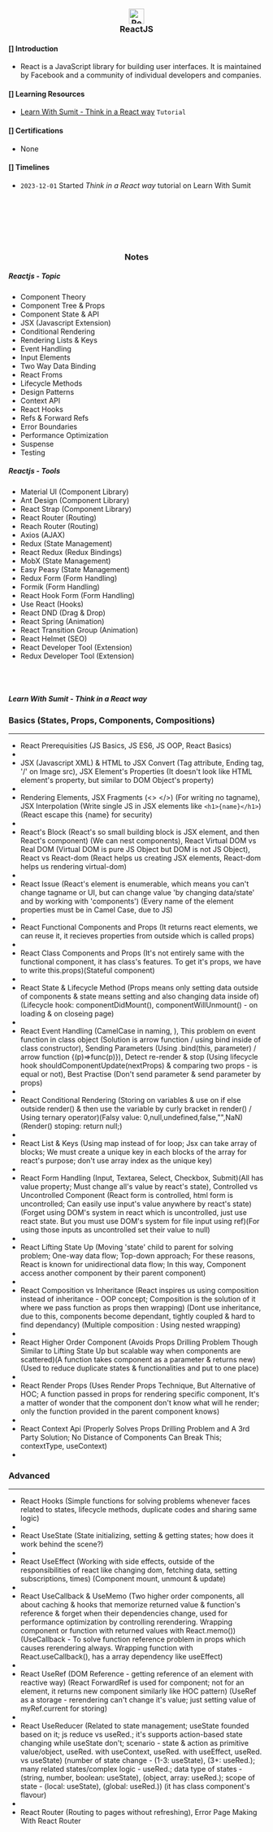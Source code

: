 <h3 align="center">
   <img src="https://cdn.iconscout.com/icon/free/png-512/react-1-282599.png" alt="ReactJS" width="30" height="30"/>
   <br/>
   <strong>ReactJS</strong>
</h3>

#### [] Introduction

- React is a JavaScript library for building user interfaces. It is maintained by Facebook and a community of individual developers and companies.

#### [] Learning Resources

- [Learn With Sumit - Think in a React way](https://www.youtube.com/playlist?list=PLHiZ4m8vCp9M6HVQv7a36cp8LKzyHIePr) `Tutorial`

#### [] Certifications

- None

#### [] Timelines

- `2023-12-01` Started _Think in a React way_ tutorial on Learn With Sumit

<br/>
<br/>
<br/>
<br/>
<br/>
<h3 align="center">Notes</h3>

##### Reactjs - Topic

- Component Theory
- Component Tree & Props
- Component State & API
- JSX (Javascript Extension)
- Conditional Rendering
- Rendering Lists & Keys
- Event Handling
- Input Elements
- Two Way Data Binding
- React Froms
- Lifecycle Methods
- Design Patterns
- Context API
- React Hooks
- Refs & Forward Refs
- Error Boundaries
- Performance Optimization
- Suspense
- Testing

##### Reactjs - Tools
- Material UI (Component Library)
- Ant Design (Component Library)
- React Strap (Component Library)
- React Router (Routing)
- Reach Router (Routing)
- Axios (AJAX)
- Redux (State Management)
- React Redux (Redux Bindings)
- MobX (State Management)
- Easy Peasy (State Management)
- Redux Form (Form Handling)
- Formik (Form Handling)
- React Hook Form (Form Handling)
- Use React (Hooks)
- React DND (Drag & Drop)
- React Spring (Animation)
- React Transition Group (Animation)
- React Helmet (SEO)
- React Developer Tool (Extension)
- Redux Developer Tool (Extension)

<br/>
<br/>

##### Learn With Sumit - Think in a React way

### Basics (States, Props, Components, Compositions)

---

- React Prerequisities (JS Basics, JS ES6, JS OOP, React Basics)
-
- JSX (Javascript XML) & HTML to JSX Convert (Tag attribute, Ending tag, '/' on Image src), JSX Element's Properties (It doesn't look like HTML element's property, but similar to DOM Object's property)
-
- Rendering Elements, JSX Fragments (<> </>) (For writing no tagname), JSX Interpolation (Write single JS in JSX elements like `<h1>{name}</h1>`) (React escape this {name} for security)
-
- React's Block (React's so small building block is JSX element, and then React's component) (We can nest components), React Virtual DOM vs Real DOM (Virtual DOM is pure JS Object but DOM is not JS Object), React vs React-dom (React helps us creating JSX elements, React-dom helps us rendering virtual-dom)
-
- React Issue (React's element is enumerable, which means you can't change tagname or UI, but can change value 'by changing data/state' and by working with 'components') (Every name of the element properties must be in Camel Case, due to JS)
-
- React Functional Components and Props (It returns react elements, we can reuse it, it recieves properties from outside which is called props)
-
- React Class Components and Props (It's not entirely same with the functional component, it has class's features. To get it's props, we have to write this.props)(Stateful component)
-
- React State & Lifecycle Method (Props means only setting data outside of components & state means setting and also changing data inside of)(Lifecycle hook: componentDidMount(), componentWillUnmount() - on loading & on closeing page)
-
- React Event Handling (CamelCase in naming, ), This problem on event function in class object (Solution is arrow function / using bind inside of class constructor), Sending Parameters (Using .bind(this, parameter) / arrow function {(p)=>func(p)}), Detect re-render & stop (Using lifecycle hook shouldComponentUpdate(nextProps) & comparing two props - is equal or not), Best Practise (Don't send parameter & send parameter by props)
-
- React Conditional Rendering (Storing on variables & use on if else outside render() & then use the variable by curly bracket in render() / Using ternary operator)(Falsy value: 0,null,undefined,false,"",NaN)(Render() stoping: return null;)
-
- React List & Keys (Using map instead of for loop; Jsx can take array of blocks; We must create a unique key in each blocks of the array for react's purpose; don't use array index as the unique key)
-
- React Form Handling (Input, Textarea, Select, Checkbox, Submit)(All has value property; Must change all's value by react's state), Controlled vs Uncontrolled Component (React form is controlled, html form is uncontrolled; Can easily use input's value anywhere by react's state)(Forget using DOM's system in react which is uncontrolled, just use react state. But you must use DOM's system for file input using ref)(For using those inputs as uncontrolled set their value to null)
-
- React Lifting State Up (Moving 'state' child to parent for solving problem; One-way data flow; Top-down approach; For these reasons, React is known for unidirectional data flow; In this way, Component access another component by their parent component)
-
- React Composition vs Inheritance (React inspires us using composition instead of inheritance - OOP concept; Composition is the solution of it where we pass function as props then wrapping) (Dont use inheritance, due to this, components become dependant, tightly coupled & hard to find dependancy) (Multiple composition : Using nested wrapping)
-
- React Higher Order Component (Avoids Props Drilling Problem Though Similar to Lifting State Up but scalable way when components are scattered)(A function takes component as a parameter & returns new)(Used to reduce duplicate states & functionalities and put to one place)
-
- React Render Props (Uses Render Props Technique, But Alternative of HOC; A function passed in props for rendering specific component, It's a matter of wonder that the component don't know what will he render; only the function provided in the parent component knows)
-
- React Context Api (Properly Solves Props Drilling Problem and A 3rd Party Solution; No Distance of Components Can Break This; contextType, useContext)
-

### Advanced

---

- React Hooks (Simple functions for solving problems whenever faces related to states, lifecycle methods, duplicate codes and sharing same logic)
-
- React UseState (State initializing, setting & getting states; how does it work behind the scene?)
-
- React UseEffect (Working with side effects, outside of the responsibilities of react like changing dom, fetching data, setting subscriptions, times) (Component mount, unmount & update)
-
- React UseCallback & UseMemo (Two higher order components, all about caching & hooks that memorize returned value & function's reference & forget when their dependencies change, used for performance optimization by controlling rerendering. Wrapping component or function with returned values with React.memo()) (UseCallback - To solve function reference problem in props which causes rerendering always. Wrapping function with React.useCallback(), has a array dependency like useEffect)
-
- React UseRef (DOM Reference - getting reference of an element with reactive way) (React ForwardRef is used for component; not for an element, it returns new component similarly like HOC pattern) (UseRef as a storage - rerendering can't change it's value; just setting value of myRef.current for storing)
-
- React UseReducer (Related to state management; useState founded based on it; js reduce vs useRed.; it's supports action-based state changing while useState don't; scenario - state & action as primitive value/object, useRed. with useContext, useRed. with useEffect, useRed. vs useState) (number of state change - (1-3: useState), (3+: useRed.); many related states/complex logic - useRed.; data type of states - (string, number, boolean: useState), (object, array: useRed.); scope of state - (local: useState), (global: useRed.)) (it has class component's flavour)
-
- React Router (Routing to pages without refreshing), Error Page Making With React Router
